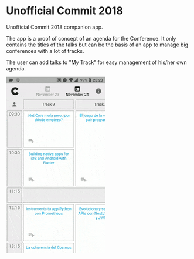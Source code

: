 # Unofficial Commit 2018

Unofficial Commit 2018 companion app.

The app is a proof of concept of an agenda for the Conference. It only contains the titles of the talks but can be the basis of an app to manage big conferences with a lot of tracks.

The user can add talks to "My Track" for easy management of his/her own agenda.

![GifSample](https://github.com/jmolins/commitconf-flutter/blob/master/art/app.gif?raw=true)


